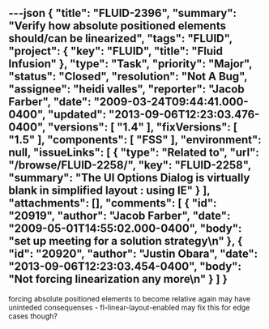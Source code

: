 ---json
{
  "title": "FLUID-2396",
  "summary": "Verify how absolute positioned elements should/can be linearized",
  "tags": "FLUID",
  "project": {
    "key": "FLUID",
    "title": "Fluid Infusion"
  },
  "type": "Task",
  "priority": "Major",
  "status": "Closed",
  "resolution": "Not A Bug",
  "assignee": "heidi valles",
  "reporter": "Jacob Farber",
  "date": "2009-03-24T09:44:41.000-0400",
  "updated": "2013-09-06T12:23:03.476-0400",
  "versions": [
    "1.4"
  ],
  "fixVersions": [
    "1.5"
  ],
  "components": [
    "FSS"
  ],
  "environment": null,
  "issueLinks": [
    {
      "type": "Related to",
      "url": "/browse/FLUID-2258/",
      "key": "FLUID-2258",
      "summary": "The UI Options Dialog is virtually blank in simplified layout : using IE"
    }
  ],
  "attachments": [],
  "comments": [
    {
      "id": "20919",
      "author": "Jacob Farber",
      "date": "2009-05-01T14:55:02.000-0400",
      "body": "set up meeting for a solution strategy\n"
    },
    {
      "id": "20920",
      "author": "Justin Obara",
      "date": "2013-09-06T12:23:03.454-0400",
      "body": "Not forcing linearization any more\n"
    }
  ]
}
---
forcing absolute positioned elements to become relative again may have uninteded consequenses - fl-linear-layout-enabled may fix this for edge cases though?

        